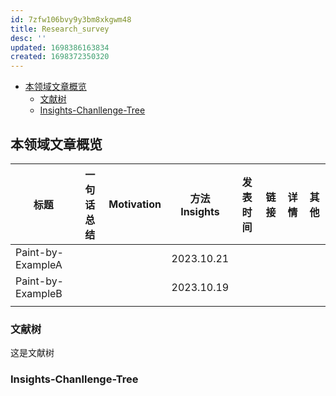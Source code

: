 ```yaml
---
id: 7zfw106bvy9y3bm8xkgwm48
title: Research_survey
desc: ''
updated: 1698386163834
created: 1698372350320
---
```

<!--
Based on the journaling method created by Intelligent Change:
- [Intelligent Change: Our Story](https://www.intelligentchange.com/pages/our-story)
- [The Five Minute Journal](https://www.intelligentchange.com/products/the-five-minute-journal)
-->

- [本领域文章概览](#本领域文章概览)
  - [文献树](#文献树)
  - [Insights-Chanllenge-Tree](#insights-chanllenge-tree)

## 本领域文章概览


| **标题**          | **一句话总结** | **Motivation** | **方法 Insights** | **发表时间** | **链接** | **详情** | **其他** |
| ------------------- | ---------------- | ---------------- | :-----------------: | -------------- | ---------- | :--------: | :--------: |
| Paint-by-ExampleA |                |                |    2023.10.21    |              |          |         |         |
| Paint-by-ExampleB |                |                |    2023.10.19    |              |          |         |         |
|                   |                |                |                   |              |          |         |         |

### 文献树

这是文献树



### Insights-Chanllenge-Tree
